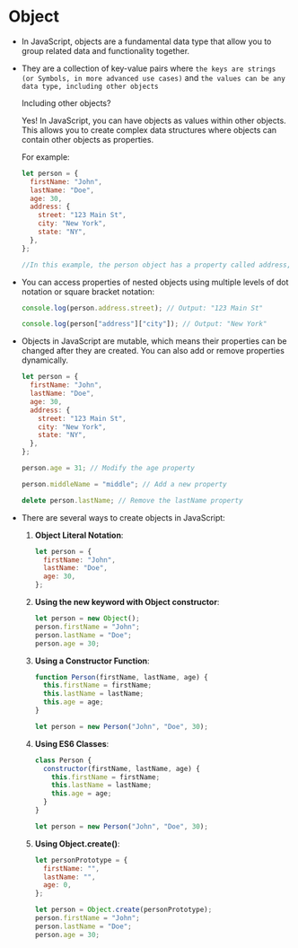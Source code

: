 # Object

- In JavaScript, objects are a fundamental data type that allow you to group related data and functionality together.

- They are a collection of key-value pairs where `the keys are strings (or Symbols, in more advanced use cases)` and `the values can be any data type, including other objects`

  Including other objects?

  Yes! In JavaScript, you can have objects as values within other objects. This allows you to create complex data structures where objects can contain other objects as properties.

  For example:

  ```javascript
  let person = {
    firstName: "John",
    lastName: "Doe",
    age: 30,
    address: {
      street: "123 Main St",
      city: "New York",
      state: "NY",
    },
  };

  //In this example, the person object has a property called address, which is another object containing information about the person's address. The address object has its own properties (street, city, and state).
  ```

- You can access properties of nested objects using multiple levels of dot notation or square bracket notation:

  ```javascript
  console.log(person.address.street); // Output: "123 Main St"

  console.log(person["address"]["city"]); // Output: "New York"
  ```

- Objects in JavaScript are mutable, which means their properties can be changed after they are created. You can also add or remove properties dynamically.

  ```javascript
  let person = {
    firstName: "John",
    lastName: "Doe",
    age: 30,
    address: {
      street: "123 Main St",
      city: "New York",
      state: "NY",
    },
  };

  person.age = 31; // Modify the age property

  person.middleName = "middle"; // Add a new property

  delete person.lastName; // Remove the lastName property
  ```

- There are several ways to create objects in JavaScript:

  1. **Object Literal Notation**:

     ```javascript
     let person = {
       firstName: "John",
       lastName: "Doe",
       age: 30,
     };
     ```

  2. **Using the new keyword with Object constructor**:

     ```javascript
     let person = new Object();
     person.firstName = "John";
     person.lastName = "Doe";
     person.age = 30;
     ```

  3. **Using a Constructor Function**:

     ```javascript
     function Person(firstName, lastName, age) {
       this.firstName = firstName;
       this.lastName = lastName;
       this.age = age;
     }

     let person = new Person("John", "Doe", 30);
     ```

  4. **Using ES6 Classes**:

     ```javascript
     class Person {
       constructor(firstName, lastName, age) {
         this.firstName = firstName;
         this.lastName = lastName;
         this.age = age;
       }
     }

     let person = new Person("John", "Doe", 30);
     ```

  5. **Using Object.create()**:

     ```javascript
     let personPrototype = {
       firstName: "",
       lastName: "",
       age: 0,
     };

     let person = Object.create(personPrototype);
     person.firstName = "John";
     person.lastName = "Doe";
     person.age = 30;
     ```
